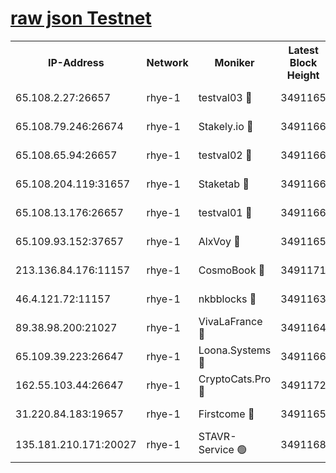 
[raw json Testnet](https://rpc-check.quickt.stavr.tech/quickt/rpc-quickt-result.json)
=


<table><tr><th>IP-Address</th><th>Network</th><th>Moniker</th><th>Latest Block Height</th><th>Earliest Block Height</th><th>Catching Up</th><th>Tx Index</th><th>Voting Power</th><th>Scan Time</th></tr><tr><td>65.108.2.27:26657</td><td>rhye-1</td><td>testval03 🔴</td><td>3491165</td><td>1</td><td>False</td><td>on</td><td>5002050</td><td>2023-12-06T23:54:20.622397498UTC</td></tr><tr><td>65.108.79.246:26674</td><td>rhye-1</td><td>Stakely.io 🔴</td><td>3491166</td><td>1</td><td>False</td><td>on</td><td>10</td><td>2023-12-06T23:54:23.047506540UTC</td></tr><tr><td>65.108.65.94:26657</td><td>rhye-1</td><td>testval02 🔴</td><td>3491166</td><td>1</td><td>False</td><td>on</td><td>5002050</td><td>2023-12-06T23:54:23.494158432UTC</td></tr><tr><td>65.108.204.119:31657</td><td>rhye-1</td><td>Staketab 🔴</td><td>3491166</td><td>1</td><td>False</td><td>on</td><td>9900</td><td>2023-12-06T23:54:26.265196610UTC</td></tr><tr><td>65.108.13.176:26657</td><td>rhye-1</td><td>testval01 🔴</td><td>3491166</td><td>1</td><td>False</td><td>on</td><td>9582010</td><td>2023-12-06T23:54:26.625021453UTC</td></tr><tr><td>65.109.93.152:37657</td><td>rhye-1</td><td>AlxVoy 🔴</td><td>3491165</td><td>433101</td><td>False</td><td>on</td><td>92921</td><td>2023-12-06T23:54:17.910799276UTC</td></tr><tr><td>213.136.84.176:11157</td><td>rhye-1</td><td>CosmoBook 🔴</td><td>3491171</td><td>1674001</td><td>False</td><td>off</td><td>1528057</td><td>2023-12-06T23:54:51.956363478UTC</td></tr><tr><td>46.4.121.72:11157</td><td>rhye-1</td><td>nkbblocks 🔴</td><td>3491163</td><td>1781001</td><td>False</td><td>on</td><td>81901</td><td>2023-12-06T23:54:09.003533787UTC</td></tr><tr><td>89.38.98.200:21027</td><td>rhye-1</td><td>VivaLaFrance 🔴</td><td>3491164</td><td>2863001</td><td>False</td><td>off</td><td>10000</td><td>2023-12-06T23:54:15.539679526UTC</td></tr><tr><td>65.109.39.223:26647</td><td>rhye-1</td><td>Loona.Systems 🔴</td><td>3491166</td><td>3287001</td><td>False</td><td>off</td><td>9949</td><td>2023-12-06T23:54:25.887915715UTC</td></tr><tr><td>162.55.103.44:26647</td><td>rhye-1</td><td>CryptoCats.Pro 🔴</td><td>3491172</td><td>3287001</td><td>False</td><td>off</td><td>9999</td><td>2023-12-06T23:54:56.317843238UTC</td></tr><tr><td>31.220.84.183:19657</td><td>rhye-1</td><td>Firstcome 🔴</td><td>3491165</td><td>3395933</td><td>False</td><td>off</td><td>732206</td><td>2023-12-06T23:54:20.262799772UTC</td></tr><tr><td>135.181.210.171:20027</td><td>rhye-1</td><td>STAVR-Service 🟢</td><td>3491168</td><td>3487501</td><td>False</td><td>on</td><td>0</td><td>2023-12-06T23:54:35.202011871UTC</td></tr></table>